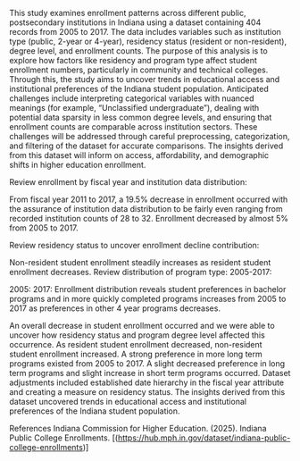 This study examines enrollment patterns across different public, postsecondary institutions in Indiana using a dataset containing 404 records from 2005 to 2017. The data includes variables such as institution type (public, 2-year or 4-year), residency status (resident or non-resident), degree level, and enrollment counts. The purpose of this analysis is to explore how factors like residency and program type affect student enrollment numbers, particularly in community and technical colleges. Through this, the study aims to uncover trends in educational access and institutional preferences of the Indiana student population. Anticipated challenges include interpreting categorical variables with nuanced meanings (for example, “Unclassified undergraduate”), dealing with potential data sparsity in less common degree levels, and ensuring that enrollment counts are comparable across institution sectors. These challenges will be addressed through careful preprocessing, categorization, and filtering of the dataset for accurate comparisons. The insights derived from this dataset will inform on access, affordability, and demographic shifts in higher education enrollment.











Review enrollment by fiscal year and institution data distribution:

From fiscal year 2011 to 2017, a 19.5% decrease in enrollment occurred with the assurance of institution data distribution to be fairly even ranging from recorded institution counts of 28 to 32.
Enrollment decreased by almost 5% from 2005 to 2017.

Review residency status to uncover enrollment decline contribution:

Non-resident student enrollment steadily increases as resident student enrollment decreases.
Review distribution of program type:
2005-2017:

2005:
2017:
Enrollment distribution reveals student preferences in bachelor programs and in more quickly completed programs increases from 2005 to 2017 as preferences in other 4 year programs decreases. 

An overall decrease in student enrollment occurred and we were able to uncover how residency status and program degree level affected this occurrence. 
As resident student enrollment decreased, non-resident student enrollment increased. A strong preference in more long term programs existed from 2005 to 2017. A slight decreased preference in long term programs and slight increase in short term programs occurred.
Dataset adjustments included established date hierarchy in the fiscal year attribute and creating a measure on residency status.
The insights derived from this dataset uncovered trends in educational access and institutional preferences of the Indiana student population.













References
Indiana Commission for Higher Education. (2025). Indiana Public College Enrollments. 
[(https://hub.mph.in.gov/dataset/indiana-public-college-enrollments)]
